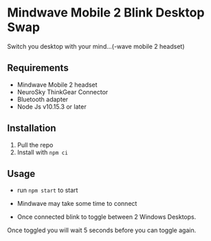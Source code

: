 # Mindwave Mobile 2 Blink Desktop Swap

Switch you desktop with your mind...(-wave mobile 2 headset)

## Requirements

* Mindwave Mobile 2 headset
* NeuroSky ThinkGear Connector
* Bluetooth adapter
* Node Js v10.15.3 or later

## Installation

1) Pull the repo
1) Install with `npm ci`

## Usage

* run `npm start` to start

* Mindwave may take some time to connect

* Once connected blink to toggle between 2 Windows Desktops.

Once toggled you will wait 5 seconds before you can toggle again.

